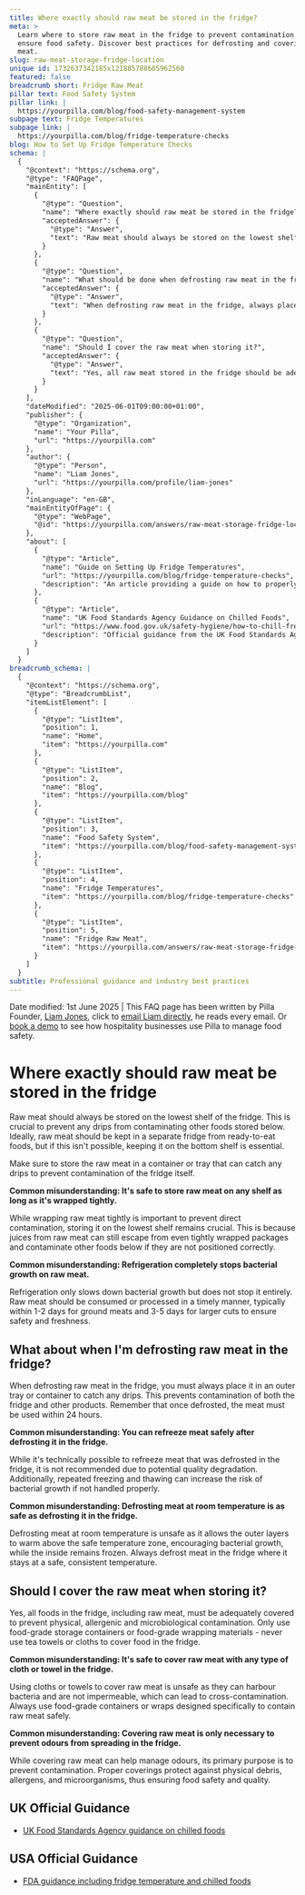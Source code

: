 ```yaml
---
title: Where exactly should raw meat be stored in the fridge?
meta: >
  Learn where to store raw meat in the fridge to prevent contamination and
  ensure food safety. Discover best practices for defrosting and covering raw
  meat.
slug: raw-meat-storage-fridge-location
unique id: 1732637342185x121885788605962560
featured: false
breadcrumb short: Fridge Raw Meat
pillar text: Food Safety System
pillar link: |
  https://yourpilla.com/blog/food-safety-management-system
subpage text: Fridge Temperatures
subpage link: |
  https://yourpilla.com/blog/fridge-temperature-checks
blog: How to Set Up Fridge Temperature Checks
schema: |
  {
    "@context": "https://schema.org",
    "@type": "FAQPage",
    "mainEntity": [
      {
        "@type": "Question",
        "name": "Where exactly should raw meat be stored in the fridge?",
        "acceptedAnswer": {
          "@type": "Answer",
          "text": "Raw meat should always be stored on the lowest shelf of the fridge to prevent drips from contaminating other foods. It is best kept in a separate fridge from ready-to-eat foods, or at least on the bottom shelf to minimize risk. Store raw meat in a container or tray designed to catch any drips and prevent contamination of the fridge itself."
        }
      },
      {
        "@type": "Question",
        "name": "What should be done when defrosting raw meat in the fridge?",
        "acceptedAnswer": {
          "@type": "Answer",
          "text": "When defrosting raw meat in the fridge, always place it in a tray or container to catch any juices, avoiding contamination of the fridge and other items. Once the meat is defrosted, use it within 24 hours to ensure safety and maintain quality."
        }
      },
      {
        "@type": "Question",
        "name": "Should I cover the raw meat when storing it?",
        "acceptedAnswer": {
          "@type": "Answer",
          "text": "Yes, all raw meat stored in the fridge should be adequately covered to avoid contamination. Use food-grade storage containers or wrappers specifically made for food. Food coverings prevent physical, allergenic, and microbiological contamination, and they maintain food quality and safety."
        }
      }
    ],
    "dateModified": "2025-06-01T09:00:00+01:00",
    "publisher": {
      "@type": "Organization",
      "name": "Your Pilla",
      "url": "https://yourpilla.com"
    },
    "author": {
      "@type": "Person",
      "name": "Liam Jones",
      "url": "https://yourpilla.com/profile/liam-jones"
    },
    "inLanguage": "en-GB",
    "mainEntityOfPage": {
      "@type": "WebPage",
      "@id": "https://yourpilla.com/answers/raw-meat-storage-fridge-location"
    },
    "about": [
      {
        "@type": "Article",
        "name": "Guide on Setting Up Fridge Temperatures",
        "url": "https://yourpilla.com/blog/fridge-temperature-checks",
        "description": "An article providing a guide on how to properly set and record fridge temperatures for food safety."
      },
      {
        "@type": "Article",
        "name": "UK Food Standards Agency Guidance on Chilled Foods",
        "url": "https://www.food.gov.uk/safety-hygiene/how-to-chill-freeze-and-defrost-food-safely",
        "description": "Official guidance from the UK Food Standards Agency on how to safely chill, freeze, and defrost food."
      }
    ]
  }
breadcrumb_schema: |
  {
    "@context": "https://schema.org",
    "@type": "BreadcrumbList",
    "itemListElement": [
      {
        "@type": "ListItem",
        "position": 1,
        "name": "Home",
        "item": "https://yourpilla.com"
      },
      {
        "@type": "ListItem",
        "position": 2,
        "name": "Blog",
        "item": "https://yourpilla.com/blog"
      },
      {
        "@type": "ListItem",
        "position": 3,
        "name": "Food Safety System",
        "item": "https://yourpilla.com/blog/food-safety-management-system"
      },
      {
        "@type": "ListItem",
        "position": 4,
        "name": "Fridge Temperatures",
        "item": "https://yourpilla.com/blog/fridge-temperature-checks"
      },
      {
        "@type": "ListItem",
        "position": 5,
        "name": "Fridge Raw Meat",
        "item": "https://yourpilla.com/answers/raw-meat-storage-fridge-location"
      }
    ]
  }
subtitle: Professional guidance and industry best practices
---
```


Date modified: 1st June 2025 | This FAQ page has been written by Pilla Founder, [Liam Jones](https://yourpilla.com/profile/liam-jones), click to [email Liam directly](https://mailto:liam@yourpilla.com/), he reads every email. Or [book a demo](https://calendly.com/pilla/demo) to see how hospitality businesses use Pilla to manage food safety.

# Where exactly should raw meat be stored in the fridge

Raw meat should always be stored on the lowest shelf of the fridge. This is crucial to prevent any drips from contaminating other foods stored below. Ideally, raw meat should be kept in a separate fridge from ready-to-eat foods, but if this isn't possible, keeping it on the bottom shelf is essential.

Make sure to store the raw meat in a container or tray that can catch any drips to prevent contamination of the fridge itself.

**Common misunderstanding: It's safe to store raw meat on any shelf as long as it's wrapped tightly.**

While wrapping raw meat tightly is important to prevent direct contamination, storing it on the lowest shelf remains crucial. This is because juices from raw meat can still escape from even tightly wrapped packages and contaminate other foods below if they are not positioned correctly.

**Common misunderstanding: Refrigeration completely stops bacterial growth on raw meat.**

Refrigeration only slows down bacterial growth but does not stop it entirely. Raw meat should be consumed or processed in a timely manner, typically within 1-2 days for ground meats and 3-5 days for larger cuts to ensure safety and freshness.

## What about when I'm defrosting raw meat in the fridge?

When defrosting raw meat in the fridge, you must always place it in an outer tray or container to catch any drips. This prevents contamination of both the fridge and other products. Remember that once defrosted, the meat must be used within 24 hours.

**Common misunderstanding: You can refreeze meat safely after defrosting it in the fridge.**

While it's technically possible to refreeze meat that was defrosted in the fridge, it is not recommended due to potential quality degradation. Additionally, repeated freezing and thawing can increase the risk of bacterial growth if not handled properly.

**Common misunderstanding: Defrosting meat at room temperature is as safe as defrosting it in the fridge.**

Defrosting meat at room temperature is unsafe as it allows the outer layers to warm above the safe temperature zone, encouraging bacterial growth, while the inside remains frozen. Always defrost meat in the fridge where it stays at a safe, consistent temperature.

## Should I cover the raw meat when storing it?

Yes, all foods in the fridge, including raw meat, must be adequately covered to prevent physical, allergenic and microbiological contamination. Only use food-grade storage containers or food-grade wrapping materials - never use tea towels or cloths to cover food in the fridge.

**Common misunderstanding: It's safe to cover raw meat with any type of cloth or towel in the fridge.**

Using cloths or towels to cover raw meat is unsafe as they can harbour bacteria and are not impermeable, which can lead to cross-contamination. Always use food-grade containers or wraps designed specifically to contain raw meat safely.

**Common misunderstanding: Covering raw meat is only necessary to prevent odours from spreading in the fridge.**

While covering raw meat can help manage odours, its primary purpose is to prevent contamination. Proper coverings protect against physical debris, allergens, and microorganisms, thus ensuring food safety and quality.

## UK Official Guidance

-   [UK Food Standards Agency guidance on chilled foods](https://www.food.gov.uk/safety-hygiene/how-to-chill-freeze-and-defrost-food-safely)

## USA Official Guidance

-   [FDA guidance including fridge temperature and chilled foods](https://www.fda.gov/consumers/consumer-updates/are-you-storing-food-safely)
